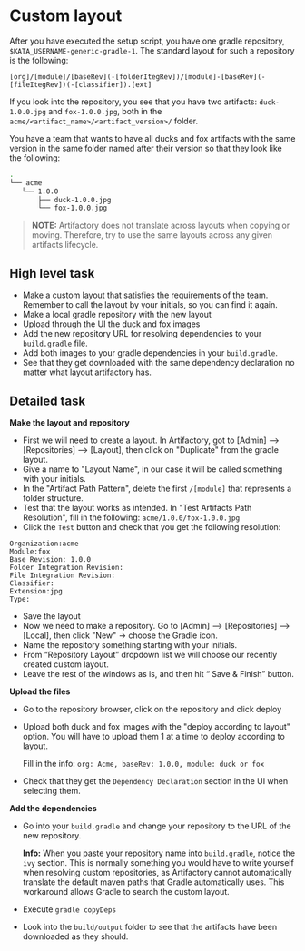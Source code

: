 # Custom layout

After you have executed the setup script, you have one gradle repository, `$KATA_USERNAME-generic-gradle-1`.
The standard layout for such a repository is the following:

```
[org]/[module]/[baseRev](-[folderItegRev])/[module]-[baseRev](-[fileItegRev])(-[classifier]).[ext]
```

If you look into the repository, you see that you have two artifacts: `duck-1.0.0.jpg` and `fox-1.0.0.jpg`, both in the `acme/<artifact_name>/<artifact_version>/` folder.

You have a team that wants to have all ducks and fox artifacts with the same version in the same folder named after their version so that they look like the following:

```bash
.
└── acme
   └── 1.0.0
       ├── duck-1.0.0.jpg
       └── fox-1.0.0.jpg

```

> **NOTE:** Artifactory does not translate across layouts when copying or moving. Therefore, try to use the same layouts across any given artifacts lifecycle.

## High level task

* Make a custom layout that satisfies the requirements of the team. Remember to call the layout by your initials, so you can find it again.
* Make a local gradle repository with the new layout
* Upload through the UI the duck and fox images
* Add the new repository URL for resolving dependencies to your `build.gradle` file.
* Add both images to your gradle dependencies in your `build.gradle`.
* See that they get downloaded with the same dependency declaration no matter what layout artifactory has.

## Detailed task

**Make the layout and repository**

* First we will need to create a layout. In Artifactory, got to [Admin] —> [Repositories] —> [Layout], then click on "Duplicate" from the gradle layout.
* Give a name to "Layout Name", in our case it will be called something with your initials.
* In the "Artifact Path Pattern", delete the first `/[module]` that represents a folder structure.
* Test that the layout works as intended. In "Test Artifacts Path Resolution", fill in the following: `acme/1.0.0/fox-1.0.0.jpg`
* Click the `Test` button and check that you get the following resolution:

```
Organization:acme
Module:fox
Base Revision: 1.0.0
Folder Integration Revision:
File Integration Revision:
Classifier:
Extension:jpg
Type:
```

* Save the layout
* Now we need to make a repository. Go to [Admin] —> [Repositories] —> [Local], then click "New" -> choose the Gradle icon.
* Name the repository something starting with your initials.
* From “Repository Layout” dropdown list we will choose our recently created custom layout.
* Leave the rest of the windows as is, and then hit “ Save & Finish” button.

**Upload the files**

* Go to the repository browser, click on the repository and click deploy
* Upload both duck and fox images with the "deploy according to layout" option. You will have to upload them 1 at a time to deploy according to layout.

    Fill in the info: `org: Acme, baseRev: 1.0.0, module: duck or fox`
* Check that they get the `Dependency Declaration` section in the UI when selecting them.

**Add the dependencies**

* Go into your `build.gradle` and change your repository to the URL of the new repository.

    **Info:** When you paste your repository name into `build.gradle`, notice the `ivy` section. This is normally something you would have to write yourself when resolving custom repositories, as Artifactory cannot automatically translate the default maven paths that Gradle automatically uses. This workaround allows Gradle to search the custom layout.

* Execute `gradle copyDeps`
* Look into the `build/output` folder to see that the artifacts have been downloaded as they should.
